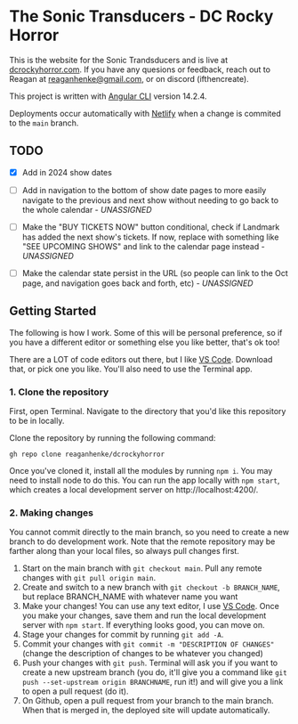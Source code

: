 # The Sonic Transducers - DC Rocky Horror

This is the website for the Sonic Trandsducers and is live at [dcrockyhorror.com](https://dcrockyhorror.com/). If you have any quesions or feedback, reach out to Reagan at reaganhenke@gmail.com, or on discord (ifthencreate).

This project is written with [Angular CLI](https://github.com/angular/angular-cli) version 14.2.4.

Deployments occur automatically with [Netlify](https://www.netlify.com/) when a change is commited to the `main` branch. 

## TODO

- [x] Add in 2024 show dates 
- [ ] Add in navigation to the bottom of show date pages to more easily navigate to the previous and next show without needing to go back to the whole calendar - _UNASSIGNED_
- [ ] Make the "BUY TICKETS NOW" button conditional, check if Landmark has added the next show's tickets. If now, replace with something like "SEE UPCOMING SHOWS" and link to the calendar page instead - _UNASSIGNED_
- [ ] Make the calendar state persist in the URL (so people can link to the Oct page, and navigation goes back and forth, etc) - _UNASSIGNED_


## Getting Started

The following is how I work. Some of this will be personal preference, so if you have a different editor or something else you like better, that's ok too!

There are a LOT of code editors out there, but I like [VS Code](https://code.visualstudio.com/). Download that, or pick one you like. You'll also need to use the Terminal app.

### 1. Clone the repository

First, open Terminal. Navigate to the directory that you'd like this repository to be in locally.

Clone the repository by running the following command: 
```
gh repo clone reaganhenke/dcrockyhorror
```

Once you've cloned it, install all the modules by running `npm i`. You may need to install node to do this. You can run the app locally with `npm start`, which creates a local development server on http://localhost:4200/.

### 2. Making changes

You cannot commit directly to the main branch, so you need to create a new branch to do development work. Note that the remote repository may be farther along than your local files, so always pull changes first.

1. Start on the main branch with `git checkout main`. Pull any remote changes with `git pull origin main`. 
2. Create and switch to a new branch with `git checkout -b BRANCH_NAME`, but replace BRANCH_NAME with whatever name you want
3. Make your changes! You can use any text editor, I use [VS Code](https://code.visualstudio.com/). Once you make your changes, save them and run the local development server with `npm start`. If everything looks good, you can move on. 
4. Stage your changes for commit by running `git add -A`.
5. Commit your changes with `git commit -m "DESCRIPTION OF CHANGES"`(change the description of changes to be whatever you changed)
6. Push your changes with `git push`. Terminal will ask you if you want to create a new upstream branch (you do, it'll give you a command like `git push --set-upstream origin BRANCHNAME`, run it!) and will give you a link to open a pull request (do it).
7. On Github, open a pull request from your branch to the main branch. When that is merged in, the deployed site will update automatically. 

